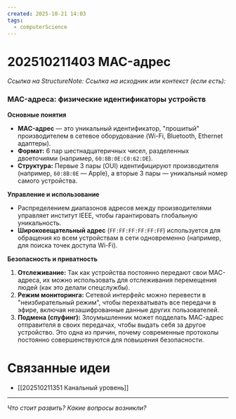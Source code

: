 ```yaml
---
created: 2025-10-21 14:03
tags:
  - computerScience
---
```

# 202510211403 MAC-адрес

*Ссылка на StructureNote:*
*Ссылка на исходник или контекст (если есть):*

### MAC-адреса: физические идентификаторы устройств

**Основные понятия**

- **MAC-адрес** — это уникальный идентификатор, "прошитый" производителем в сетевое оборудование (Wi-Fi, Bluetooth, Ethernet адаптеры).
- **Формат:** 6 пар шестнадцатеричных чисел, разделенных двоеточиями (например, `60:8B:0E:C0:62:DE`).
- **Структура:** Первые 3 пары (OUI) идентифицируют производителя (например, `60:8B:0E` — Apple), а вторые 3 пары — уникальный номер самого устройства.

**Управление и использование**

- Распределением диапазонов адресов между производителями управляет институт IEEE, чтобы гарантировать глобальную уникальность.
- **Широковещательный адрес** (`FF:FF:FF:FF:FF:FF`) используется для обращения ко всем устройствам в сети одновременно (например, для поиска точек доступа Wi-Fi).

**Безопасность и приватность**

1. **Отслеживание:** Так как устройства постоянно передают свои MAC-адреса, их можно использовать для отслеживания перемещения людей (как это делали спецслужбы).
2. **Режим мониторинга:** Сетевой интерфейс можно перевести в "неизбирательный режим", чтобы перехватывать все передачи в эфире, включая незашифрованные данные других пользователей.
3. **Подмена (спуфинг):** Злоумышленник может подделать MAC-адрес отправителя в своих передачах, чтобы выдать себя за другое устройство. Это одна из причин, почему современные протоколы постоянно совершенствуются для повышения безопасности.

# Связанные идеи

- [[202510211351 Канальный уровень]]

---

*Что стоит развить? Какие вопросы возникли?*
